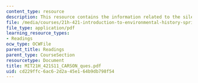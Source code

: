 ```yaml
---
content_type: resource
description: This resource contains the information related to the silent spring.
file: /media/courses/21h-421-introduction-to-environmental-history-spring-2011/cd229ffc6ac62d2a45e164b9db798f54_MIT21H_421S11_CARSON_ques.pdf
file_type: application/pdf
learning_resource_types:
- Readings
ocw_type: OCWFile
parent_title: Readings
parent_type: CourseSection
resourcetype: Document
title: MIT21H_421S11_CARSON_ques.pdf
uid: cd229ffc-6ac6-2d2a-45e1-64b9db798f54
---
```


